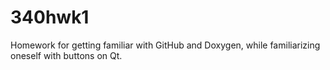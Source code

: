 340hwk1
=======

Homework for getting familiar with GitHub and Doxygen, while familiarizing oneself with buttons on Qt.
